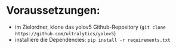 # Voraussetzungen:
- im Zielordner, klone das yolov5 Github-Repository (`git clone https://github.com/ultralytics/yolov5`)
- installiere die Dependencies: `pip install -r requirements.txt`